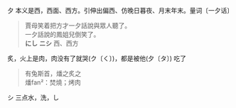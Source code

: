 
夕 本义是西，西面、西方。引伸出偏西、仿晚日暮夜、月末年末。量词〔一夕话〕  
> 賈母笑着把方才一夕話說與眾人聽了。   
一夕話說的鳳姐兒倒笑了。  
**にし** **ニシ**  西、西方  


炙，火上是肉，肉没有了就哭(ク〔く〕)，都是被他(夕〔タ〕)  吃了  
> 有兔斯首，燔之炙之  
燔fan²：焚燒；烤肉  


シ 三点水，洗，し  







 




